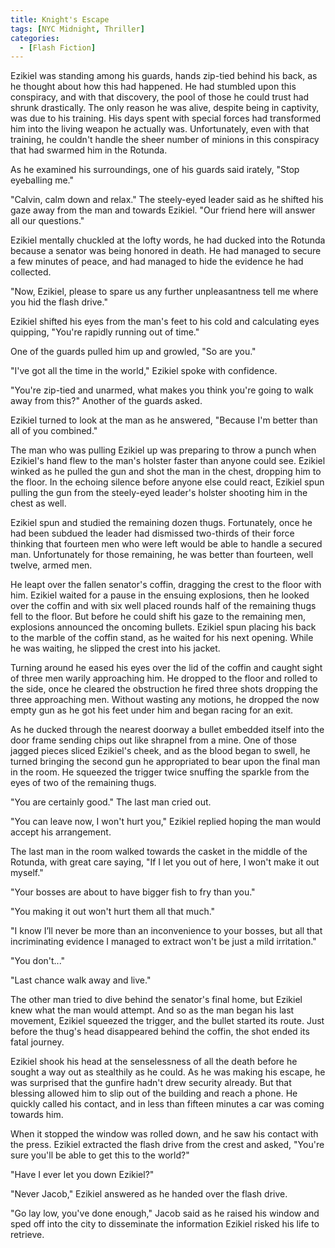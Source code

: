 ```yaml
---
title: Knight's Escape
tags: [NYC Midnight, Thriller]
categories:
  - [Flash Fiction]
---
```

Ezikiel was standing among his guards, hands zip-tied behind his back, as he thought about how this had happened.  He had stumbled upon this conspiracy, and with that discovery, the pool of those he could trust had shrunk drastically.  The only reason he was alive, despite being in captivity, was due to his training.  His days spent with special forces had transformed him into the living weapon he actually was.  Unfortunately, even with that training, he couldn't handle the sheer number of minions in this conspiracy that had swarmed him in the Rotunda.

As he examined his surroundings, one of his guards said irately, "Stop eyeballing me."

"Calvin, calm down and relax."  The steely-eyed leader said as he shifted his gaze away from the man and towards Ezikiel. "Our friend here will answer all our questions."

Ezikiel mentally chuckled at the lofty words, he had ducked into the Rotunda because a senator was being honored in death.<!-- more -->  He had managed to secure a few minutes of peace, and had managed to hide the evidence he had collected.

"Now, Ezikiel, please to spare us any further unpleasantness tell me where you hid the flash drive."

Ezikiel shifted his eyes from the man's feet to his cold and calculating eyes quipping, "You're rapidly running out of time."

One of the guards pulled him up and growled, "So are you."

"I've got all the time in the world," Ezikiel spoke with confidence.

"You're zip-tied and unarmed, what makes you think you're going to walk away from this?"  Another of the guards asked.

Ezikiel turned to look at the man as he answered, "Because I'm better than all of you combined."

The man who was pulling Ezikiel up was preparing to throw a punch when Ezikiel's hand flew to the man's holster faster than anyone could see.  Ezikiel winked as he pulled the gun and shot the man in the chest, dropping him to the floor.  In the echoing silence before anyone else could react, Ezikiel spun pulling the gun from the steely-eyed leader's holster shooting him in the chest as well.

Ezikiel spun and studied the remaining dozen thugs.  Fortunately, once he had been subdued the leader had dismissed two-thirds of their force thinking that fourteen men who were left would be able to handle a secured man.  Unfortunately for those remaining, he was better than fourteen, well twelve, armed men.

He leapt over the fallen senator's coffin, dragging the crest to the floor with him.  Ezikiel waited for a pause in the ensuing explosions, then he looked over the coffin and with six well placed rounds half of the remaining thugs fell to the floor.  But before he could shift his gaze to the remaining men, explosions announced the oncoming bullets.  Ezikiel spun placing his back to the marble of the coffin stand, as he waited for his next opening.  While he was waiting, he slipped the crest into his jacket.

Turning around he eased his eyes over the lid of the coffin and caught sight of three men warily approaching him.  He dropped to the floor and rolled to the side, once he cleared the obstruction he fired three shots dropping the three approaching men.  Without wasting any motions, he dropped the now empty gun as he got his feet under him and began racing for an exit.

As he ducked through the nearest doorway a bullet embedded itself into the door frame sending chips out like shrapnel from a mine.  One of those jagged pieces sliced Ezikiel's cheek, and as the blood began to swell, he turned bringing the second gun he appropriated to bear upon the final man in the room.  He squeezed the trigger twice snuffing the sparkle from the eyes of two of the remaining thugs.

"You are certainly good."  The last man cried out.

"You can leave now, I won't hurt you,"  Ezikiel replied hoping the man would accept his arrangement.

The last man in the room walked towards the casket in the middle of the Rotunda, with great care saying, "If I let you out of here, I won't make it out myself."

"Your bosses are about to have bigger fish to fry than you."

"You making it out won't hurt them all that much."

"I know I’ll never be more than an inconvenience to your bosses, but all that incriminating evidence I managed to extract won't be just a mild irritation."

"You don't..."

"Last chance walk away and live."

The other man tried to dive behind the senator's final home, but Ezikiel knew what the man would attempt.  And so as the man began his last movement, Ezikiel squeezed the trigger, and the bullet started its route.  Just before the thug's head disappeared behind the coffin, the shot ended its fatal journey.

Ezikiel shook his head at the senselessness of all the death before he sought a way out as stealthily as he could.  As he was making his escape, he was surprised that the gunfire hadn't drew security already.  But that blessing allowed him to slip out of the building and reach a phone.  He quickly called his contact, and in less than fifteen minutes a car was coming towards him.

When it stopped the window was rolled down, and he saw his contact with the press.  Ezikiel extracted the flash drive from the crest and asked, "You're sure you'll be able to get this to the world?"

"Have I ever let you down Ezikiel?"

"Never Jacob," Ezikiel answered as he handed over the flash drive.

"Go lay low, you've done enough,"  Jacob said as he raised his window and sped off into the city to disseminate the information Ezikiel risked his life to retrieve.